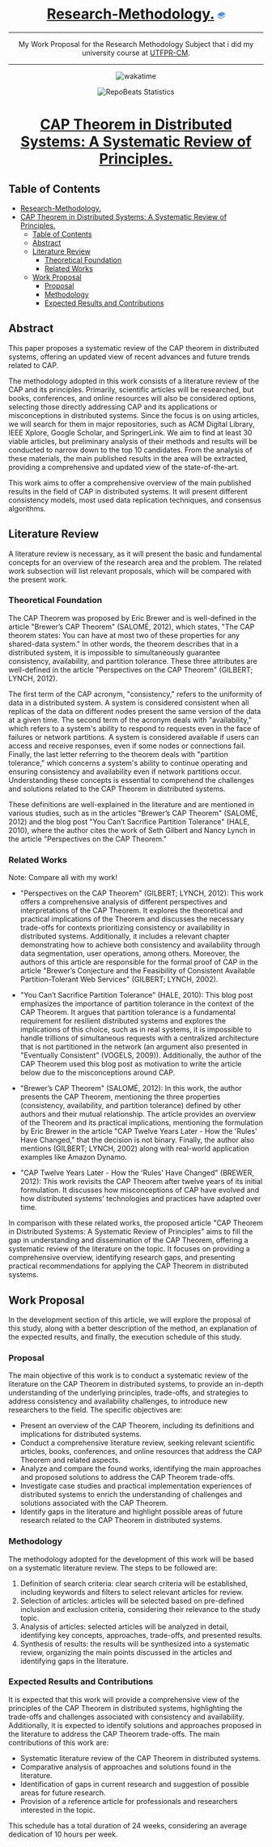 <div align="center">
  
# [Research-Methodology.](https://github.com/BrenoFariasdaSilva/Research-Methodology) <img src="https://github.com/BrenoFariasdaSilva/Research-Methodology/blob/main/assets/BooksStack.svg"  width="3%" height="3%">

</div>

<div align="center">
  
---

My Work Proposal for the Research Methodology Subject that i did my university course at [UTFPR-CM](https://pt.wikipedia.org/wiki/Universidade_Tecnol%C3%B3gica_Federal_do_Paran%C3%A1).
  
---

</div>

<div align="center">

![wakatime](https://wakatime.com/badge/github/BrenoFariasdaSilva/Research-Methodology.svg)
  
</div>

<div align="center">
  
![RepoBeats Statistics](https://repobeats.axiom.co/api/embed/1a121081a586a21625ff4e058ff4edf59269e1a9.svg "Repobeats analytics image")

</div>

<div align="center">

# [CAP Theorem in Distributed Systems: A Systematic Review of Principles.](https://github.com/BrenoFariasdaSilva/Research-Methodology/blob/main/CAP%20Theorem/Research%20Methodology%20-%20Work%20Proposal%20-%20CAP%20Theorem%20-%20TCC%20Model%20UTFPR%20V2.5A.pdf)

</div>

## Table of Contents
- [Research-Methodology. ](#research-methodology-)
- [CAP Theorem in Distributed Systems: A Systematic Review of Principles.](#cap-theorem-in-distributed-systems-a-systematic-review-of-principles)
	- [Table of Contents](#table-of-contents)
	- [Abstract](#abstract)
	- [Literature Review](#literature-review)
		- [Theoretical Foundation](#theoretical-foundation)
		- [Related Works](#related-works)
	- [Work Proposal](#work-proposal)
		- [Proposal](#proposal)
		- [Methodology](#methodology)
		- [Expected Results and Contributions](#expected-results-and-contributions)


## Abstract
This paper proposes a systematic review of the CAP theorem in distributed systems, offering an updated view of recent advances and future trends related to CAP.

The methodology adopted in this work consists of a literature review of the CAP and its principles. Primarily, scientific articles will be researched, but books, conferences, and online resources will also be considered options, selecting those directly addressing CAP and its applications or misconceptions in distributed systems. Since the focus is on using articles, we will search for them in major repositories, such as ACM Digital Library, IEEE Xplore, Google Scholar, and SpringerLink. We aim to find at least 30 viable articles, but preliminary analysis of their methods and results will be conducted to narrow down to the top 10 candidates. From the analysis of these materials, the main published results in the area will be extracted, providing a comprehensive and updated view of the state-of-the-art.

This work aims to offer a comprehensive overview of the main published results in the field of CAP in distributed systems. It will present different consistency models, most used data replication techniques, and consensus algorithms.

## Literature Review
A literature review is necessary, as it will present the basic and fundamental concepts for an overview of the research area and the problem. The related work subsection will list relevant proposals, which will be compared with the present work.

### Theoretical Foundation
The CAP Theorem was proposed by Eric Brewer and is well-defined in the article "Brewer’s CAP Theorem" (SALOMÉ, 2012), which states, "The CAP theorem states: You can have at most two of these properties for any shared-data system." In other words, the theorem describes that in a distributed system, it is impossible to simultaneously guarantee consistency, availability, and partition tolerance. These three attributes are well-defined in the article "Perspectives on the CAP Theorem" (GILBERT; LYNCH, 2012).

The first term of the CAP acronym, "consistency," refers to the uniformity of data in a distributed system. A system is considered consistent when all replicas of the data on different nodes present the same version of the data at a given time. The second term of the acronym deals with "availability," which refers to a system's ability to respond to requests even in the face of failures or network partitions. A system is considered available if users can access and receive responses, even if some nodes or connections fail. Finally, the last letter referring to the theorem deals with "partition tolerance," which concerns a system's ability to continue operating and ensuring consistency and availability even if network partitions occur. Understanding these concepts is essential to comprehend the challenges and solutions related to the CAP Theorem in distributed systems.

These definitions are well-explained in the literature and are mentioned in various studies, such as in the articles "Brewer’s CAP Theorem" (SALOMÉ, 2012) and the blog post "You Can’t Sacrifice Partition Tolerance" (HALE, 2010), where the author cites the work of Seth Gilbert and Nancy Lynch in the article "Perspectives on the CAP Theorem."

### Related Works
Note: Compare all with my work!

- "Perspectives on the CAP Theorem" (GILBERT; LYNCH, 2012): This work offers a comprehensive analysis of different perspectives and interpretations of the CAP Theorem. It explores the theoretical and practical implications of the Theorem and discusses the necessary trade-offs for contexts prioritizing consistency or availability in distributed systems. Additionally, it includes a relevant chapter demonstrating how to achieve both consistency and availability through data segmentation, user operations, among others. Moreover, the authors of this article are responsible for the formal proof of CAP in the article "Brewer’s Conjecture and the Feasibility of Consistent Available Partition-Tolerant Web Services" (GILBERT; LYNCH, 2002).

- "You Can’t Sacrifice Partition Tolerance" (HALE, 2010): This blog post emphasizes the importance of partition tolerance in the context of the CAP Theorem. It argues that partition tolerance is a fundamental requirement for resilient distributed systems and explores the implications of this choice, such as in real systems, it is impossible to handle trillions of simultaneous requests with a centralized architecture that is not partitioned in the network (an argument also presented in "Eventually Consistent" (VOGELS, 2009)). Additionally, the author of the CAP Theorem used this blog post as motivation to write the article below due to the misconceptions around CAP.

- "Brewer’s CAP Theorem" (SALOMÉ, 2012): In this work, the author presents the CAP Theorem, mentioning the three properties (consistency, availability, and partition tolerance) defined by other authors and their mutual relationship. The article provides an overview of the Theorem and its practical implications, mentioning the formulation by Eric Brewer in the article "CAP Twelve Years Later - How the 'Rules' Have Changed," that the decision is not binary. Finally, the author also mentions (GILBERT; LYNCH, 2002) along with real-world application examples like Amazon Dynamo.

- "CAP Twelve Years Later - How the 'Rules' Have Changed" (BREWER, 2012): This work revisits the CAP Theorem after twelve years of its initial formulation. It discusses how misconceptions of CAP have evolved and how distributed systems' technologies and practices have adapted over time.

In comparison with these related works, the proposed article "CAP Theorem in Distributed Systems: A Systematic Review of Principles" aims to fill the gap in understanding and dissemination of the CAP Theorem, offering a systematic review of the literature on the topic. It focuses on providing a comprehensive overview, identifying research gaps, and presenting practical recommendations for applying the CAP Theorem in distributed systems.

## Work Proposal
In the development section of this article, we will explore the proposal of this study, along with a better description of the method, an explanation of the expected results, and finally, the execution schedule of this study.

### Proposal
The main objective of this work is to conduct a systematic review of the literature on the CAP Theorem in distributed systems, to provide an in-depth understanding of the underlying principles, trade-offs, and strategies to address consistency and availability challenges, to introduce new researchers to the field. The specific objectives are:
- Present an overview of the CAP Theorem, including its definitions and implications for distributed systems.
- Conduct a comprehensive literature review, seeking relevant scientific articles, books, conferences, and online resources that address the CAP Theorem and related aspects.
- Analyze and compare the found works, identifying the main approaches and proposed solutions to address the CAP Theorem trade-offs.
- Investigate case studies and practical implementation experiences of distributed systems to enrich the understanding of challenges and solutions associated with the CAP Theorem.
- Identify gaps in the literature and highlight possible areas of future research related to the CAP Theorem in distributed systems.

### Methodology
The methodology adopted for the development of this work will be based on a systematic literature review. The steps to be followed are:
1. Definition of search criteria: clear search criteria will be established, including keywords and filters to select relevant articles for review.
2. Selection of articles: articles will be selected based on pre-defined inclusion and exclusion criteria, considering their relevance to the study topic.
3. Analysis of articles: selected articles will be analyzed in detail, identifying key concepts, approaches, trade-offs, and presented results.
4. Synthesis of results: the results will be synthesized into a systematic review, organizing the main points discussed in the articles and identifying gaps in the literature.

### Expected Results and Contributions
It is expected that this work will provide a comprehensive view of the principles of the CAP Theorem in distributed systems, highlighting the trade-offs and challenges associated with consistency and availability. Additionally, it is expected to identify solutions and approaches proposed in the literature to address the CAP Theorem trade-offs. The main contributions of this work are:
- Systematic literature review of the CAP Theorem in distributed systems.
- Comparative analysis of approaches and solutions found in the literature.
- Identification of gaps in current research and suggestion of possible areas for future research.
- Provision of a reference article for professionals and researchers interested in the topic.

This schedule has a total duration of 24 weeks, considering an average dedication of 10 hours per week.
